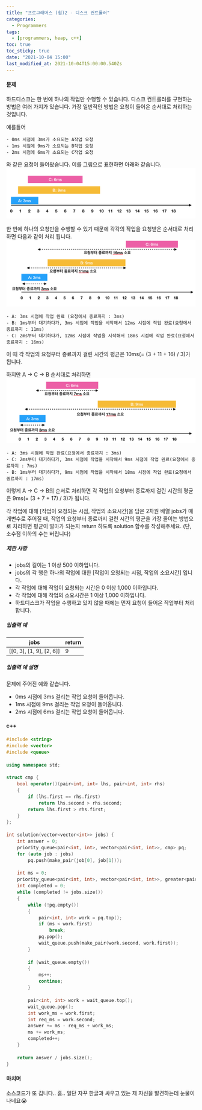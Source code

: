 ```yaml
---
title: "프로그래머스 (힙)2 - 디스크 컨트롤러"
categories:
  - Programmers
tags:
  - [programmers, heap, c++]
toc: true
toc_sticky: true
date: "2021-10-04 15:00"
last_modified_at: 2021-10-04T15:00:00.540Zs
---
```


#### 문제

하드디스크는 한 번에 하나의 작업만 수행할 수 있습니다. 디스크 컨트롤러를 구현하는 방법은 여러 가지가 있습니다. 가장 일반적인 방법은 요청이 들어온 순서대로 처리하는 것입니다.

예를들어

```
- 0ms 시점에 3ms가 소요되는 A작업 요청
- 1ms 시점에 9ms가 소요되는 B작업 요청
- 2ms 시점에 6ms가 소요되는 C작업 요청
```

와 같은 요청이 들어왔습니다. 이를 그림으로 표현하면 아래와 같습니다.
![Screen Shot 2018-09-13 at 6.34.58 PM.png](../../../assets/images/posts/2021-10-04-post-heap2/38dc6a53-2d21-4c72-90ac-f059729c51d5.png)

한 번에 하나의 요청만을 수행할 수 있기 때문에 각각의 작업을 요청받은 순서대로 처리하면 다음과 같이 처리 됩니다.
![Screen Shot 2018-09-13 at 6.38.52 PM.png](../../../assets/images/posts/2021-10-04-post-heap2/90b91fde-cac4-42c1-98b8-8f8431c52dcf.png)

```
- A: 3ms 시점에 작업 완료 (요청에서 종료까지 : 3ms)
- B: 1ms부터 대기하다가, 3ms 시점에 작업을 시작해서 12ms 시점에 작업 완료(요청에서 종료까지 : 11ms)
- C: 2ms부터 대기하다가, 12ms 시점에 작업을 시작해서 18ms 시점에 작업 완료(요청에서 종료까지 : 16ms)
```

이 때 각 작업의 요청부터 종료까지 걸린 시간의 평균은 10ms(= (3 + 11 + 16) / 3)가 됩니다.

하지만 A → C → B 순서대로 처리하면
![Screen Shot 2018-09-13 at 6.41.42 PM.png](../../../assets/images/posts/2021-10-04-post-heap2/a6cff04d-86bb-4b5b-98bf-6359158940ac.png)

```
- A: 3ms 시점에 작업 완료(요청에서 종료까지 : 3ms)
- C: 2ms부터 대기하다가, 3ms 시점에 작업을 시작해서 9ms 시점에 작업 완료(요청에서 종료까지 : 7ms)
- B: 1ms부터 대기하다가, 9ms 시점에 작업을 시작해서 18ms 시점에 작업 완료(요청에서 종료까지 : 17ms)
```

이렇게 A → C → B의 순서로 처리하면 각 작업의 요청부터 종료까지 걸린 시간의 평균은 9ms(= (3 + 7 + 17) / 3)가 됩니다.

각 작업에 대해 [작업이 요청되는 시점, 작업의 소요시간]을 담은 2차원 배열 jobs가 매개변수로 주어질 때, 작업의 요청부터 종료까지 걸린 시간의 평균을 가장 줄이는 방법으로 처리하면 평균이 얼마가 되는지 return 하도록 solution 함수를 작성해주세요. (단, 소수점 이하의 수는 버립니다)

##### 제한 사항

- jobs의 길이는 1 이상 500 이하입니다.
- jobs의 각 행은 하나의 작업에 대한 [작업이 요청되는 시점, 작업의 소요시간] 입니다.
- 각 작업에 대해 작업이 요청되는 시간은 0 이상 1,000 이하입니다.
- 각 작업에 대해 작업의 소요시간은 1 이상 1,000 이하입니다.
- 하드디스크가 작업을 수행하고 있지 않을 때에는 먼저 요청이 들어온 작업부터 처리합니다.

##### 입출력 예

| jobs                     | return |
| ------------------------ | ------ |
| [[0, 3], [1, 9], [2, 6]] | 9      |

##### 입출력 예 설명

문제에 주어진 예와 같습니다.

- 0ms 시점에 3ms 걸리는 작업 요청이 들어옵니다.
- 1ms 시점에 9ms 걸리는 작업 요청이 들어옵니다.
- 2ms 시점에 6ms 걸리는 작업 요청이 들어옵니다.

#### c++

```c++
#include <string>
#include <vector>
#include <queue>

using namespace std;

struct cmp {
    bool operator()(pair<int, int> lhs, pair<int, int> rhs)
    {
        if (lhs.first == rhs.first)
            return lhs.second > rhs.second;
        return lhs.first > rhs.first;
    }
};

int solution(vector<vector<int>> jobs) {
    int answer = 0;
    priority_queue<pair<int, int>, vector<pair<int, int>>, cmp> pq;
    for (auto job : jobs)
        pq.push(make_pair(job[0], job[1]));

    int ms = 0;
    priority_queue<pair<int, int>, vector<pair<int, int>>, greater<pair<int, int>>> wait_queue;
    int completed = 0;
    while (completed != jobs.size())
    {
        while (!pq.empty())
        {
            pair<int, int> work = pq.top();
            if (ms < work.first)
                break;
            pq.pop();
            wait_queue.push(make_pair(work.second, work.first));
        }

        if (wait_queue.empty())
        {
            ms++;
            continue;
        }

        pair<int, int> work = wait_queue.top();
        wait_queue.pop();
        int work_ms = work.first;
        int req_ms = work.second;
        answer += ms - req_ms + work_ms;
        ms += work_ms;
        completed++;
    }

    return answer / jobs.size();
}
```

#### 마치며

소스코드가 또 깁니다.. 흠.. 일단 자꾸 한글과 싸우고 있는 제 자신을 발견하는데 눈물이 나네요😭